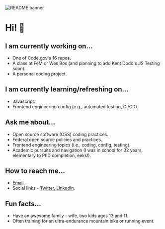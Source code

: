 ![README banner](https://github.com/jcastle/jcastle/blob/master/banner2.png)

# Hi! 👋

## I am currently working on...

- One of Code.gov's 16 repos.  
- A class at FeM or Wes Bos (and planning to add Kent Dodd's JS Testing soon).  
- A personal coding project.  

## I am currently learning/refreshing on...

- Javascript.
- Frontend engineering config (e.g., automated testing, CI/CD). 

## Ask me about...

- Open source software (OSS) coding practices.  
- Federal open source policies and practices.  
- Frontend engineering topics (i.e., coding, config, testing).  
- Academic pursuits and navigation (I was in school for 32 years, elementary to PhD completion, eeks!).  

## How to reach me...

- [Email](josephrcastle@gmail.com).  
- Social links - [Twitter](https://twitter.com/jrcastle_vt), [LinkedIn](https://www.linkedin.com/in/jrcastle/).  

## Fun facts...

- Have an awesome family - wife, two kids ages 13 and 11.
- Often training for an ultra-endurance mountain bike or running event.
